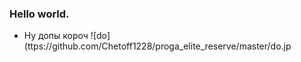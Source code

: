 ### Hello world.

- Ну допы короч
![do](ttps://github.com/Chetoff1228/proga_elite_reserve/master/do.jp
